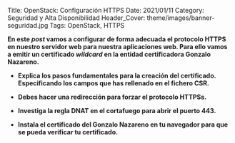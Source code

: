 Title: OpenStack: Configuración HTTPS
Date: 2021/01/11
Category: Seguridad y Alta Disponibilidad
Header_Cover: theme/images/banner-seguridad.jpg
Tags: OpenStack, HTTPS

**En este *post* vamos a configurar de forma adecuada el protocolo HTTPS en nuestro servidor web para nuestra aplicaciones web. Para ello vamos a emitir un certificado *wildcard* en la entidad certificadora Gonzalo Nazareno.**

- **Explica los pasos fundamentales para la creación del certificado. Especificando los campos que has rellenado en el fichero CSR.**



- **Debes hacer una redirección para forzar el protocolo HTTPSs.**



- **Investiga la regla DNAT en el cortafuego para abrir el puerto 443.**



- **Instala el certificado del Gonzalo Nazareno en tu navegador para que se pueda verificar tu certificado.**
